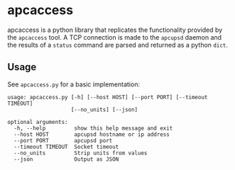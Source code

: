 # apcaccess

apcaccess is a python library that replicates the functionality provided by the ```apcaccess``` tool. A TCP connection is made to the ```apcupsd``` daemon and the results of a ```status``` command are parsed and returned as a python ```dict```.

## Usage

See `apcaccess.py` for a basic implementation:

```
usage: apcaccess.py [-h] [--host HOST] [--port PORT] [--timeout TIMEOUT]
                    [--no_units] [--json]

optional arguments:
  -h, --help         show this help message and exit
  --host HOST        apcupsd hostname or ip address
  --port PORT        apcupsd port
  --timeout TIMEOUT  Socket timeout
  --no_units         Strip units from values
  --json             Output as JSON
```